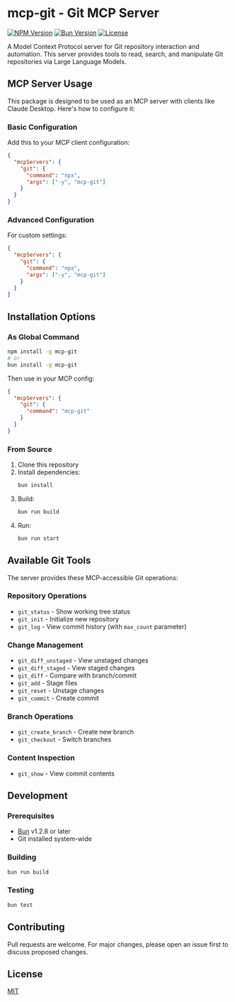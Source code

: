 # mcp-git - Git MCP Server

[![NPM Version](https://img.shields.io/npm/v/mcp-git.svg)](https://www.npmjs.com/package/mcp-git)
[![Bun Version](https://img.shields.io/badge/bun-v1.2.8-blueviolet)](https://bun.sh)
[![License](https://img.shields.io/npm/l/mcp-git.svg)](LICENSE)

A Model Context Protocol server for Git repository interaction and automation. This server provides tools to read, search, and manipulate Git repositories via Large Language Models.

## MCP Server Usage

This package is designed to be used as an MCP server with clients like Claude Desktop. Here's how to configure it:

### Basic Configuration

Add this to your MCP client configuration:

```json
{
  "mcpServers": {
    "git": {
      "command": "npx",
      "args": ["-y", "mcp-git"]
    }
  }
}
```

### Advanced Configuration

For custom settings:

```json
{
  "mcpServers": {
    "git": {
      "command": "npx",
      "args": ["-y", "mcp-git"]
    }
  }
}
```

## Installation Options

### As Global Command

```bash
npm install -g mcp-git
# or
bun install -g mcp-git
```

Then use in your MCP config:

```json
{
  "mcpServers": {
    "git": {
      "command": "mcp-git"
    }
  }
}
```

### From Source

1. Clone this repository
2. Install dependencies:
   ```bash
   bun install
   ```
3. Build:
   ```bash
   bun run build
   ```
4. Run:
   ```bash
   bun run start
   ```

## Available Git Tools

The server provides these MCP-accessible Git operations:

### Repository Operations

- `git_status` - Show working tree status
- `git_init` - Initialize new repository
- `git_log` - View commit history (with `max_count` parameter)

### Change Management

- `git_diff_unstaged` - View unstaged changes
- `git_diff_staged` - View staged changes
- `git_diff` - Compare with branch/commit
- `git_add` - Stage files
- `git_reset` - Unstage changes
- `git_commit` - Create commit

### Branch Operations

- `git_create_branch` - Create new branch
- `git_checkout` - Switch branches

### Content Inspection

- `git_show` - View commit contents

## Development

### Prerequisites

- [Bun](https://bun.sh) v1.2.8 or later
- Git installed system-wide

### Building

```bash
bun run build
```

### Testing

```bash
bun test
```

## Contributing

Pull requests are welcome. For major changes, please open an issue first to discuss proposed changes.

## License

[MIT](LICENSE)
